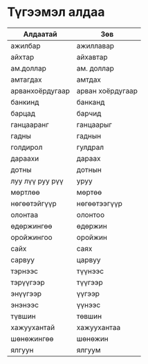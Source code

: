 # Түгээмэл алдаа

| Алдаатай        | Зөв              |
| --------------- | ---------------- |
| ажилбар         | ажиллавар        |
| айхтар          | айхавтар         |
| ам.доллар       | ам. доллар       |
| амтагдах        | амтдах           |
| арванхоёрдугаар | арван хоёрдугаар |
| банкинд         | банканд          |
| барцад          | барчид           |
| ганцааранг      | ганцаарыг        |
| гадны           | гаднын           |
| голдирол        | гулдрал          |
| дараахи         | дараах           |
| дотны           | дотнын           |
| луу лүү руу рүү | уруу             |
| мөртлөө         | мөртөө           |
| нөгөөтэйгүүр    | нөгөөтээгүүр     |
| олонтаа         | олонтоо          |
| өдөржингөө      | өдөржин          |
| оройжингоо      | оройжин          |
| сайх            | саях             |
| сарвуу          | царвуу           |
| тэрнээс         | түүнээс          |
| тэрүүгээр       | түүгээр          |
| энүүгээр        | үүгээр           |
| энэнээс         | үүнээс           |
| түвшин          | төвшин           |
| хажуухантай     | хажуухантаа      |
| шөнөжингөө      | шөнөжин          |
| ялгуун          | ялгуум           |
